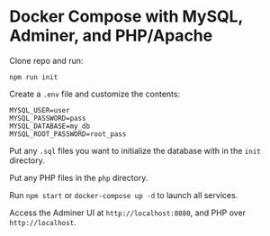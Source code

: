 # Docker Compose with MySQL, Adminer, and PHP/Apache

Clone repo and run:

```
npm run init
```

Create a `.env` file and customize the contents:

```
MYSQL_USER=user
MYSQL_PASSWORD=pass
MYSQL_DATABASE=my_db
MYSQL_ROOT_PASSWORD=root_pass
```

Put any `.sql` files you want to initialize the database with in the `init` directory.

Put any PHP files in the `php` directory.

Run `npm start` or `docker-compose up -d` to launch all services.

Access the Adminer UI at `http://localhost:8080`, and PHP over `http://localhost`.
